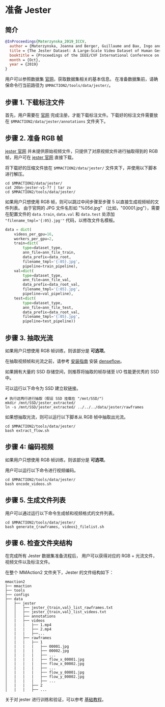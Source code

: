 # 准备 Jester

## 简介

<!-- [DATASET] -->

```BibTeX
@InProceedings{Materzynska_2019_ICCV,
  author = {Materzynska, Joanna and Berger, Guillaume and Bax, Ingo and Memisevic, Roland},
  title = {The Jester Dataset: A Large-Scale Video Dataset of Human Gestures},
  booktitle = {Proceedings of the IEEE/CVF International Conference on Computer Vision (ICCV) Workshops},
  month = {Oct},
  year = {2019}
}
```

用户可以参照数据集 [官网](https://20bn.com/datasets/jester/v1)，获取数据集相关的基本信息。
在准备数据集前，请确保命令行当前路径为 `$MMACTION2/tools/data/jester/`。

## 步骤 1. 下载标注文件

首先，用户需要在 [官网](https://20bn.com/datasets/jester/v1) 完成注册，才能下载标注文件。下载好的标注文件需要放在 `$MMACTION2/data/jester/annotations` 文件夹下。

## 步骤 2. 准备 RGB 帧

[jester 官网](https://20bn.com/datasets/jester/v1) 并未提供原始视频文件，只提供了对原视频文件进行抽取得到的 RGB 帧，用户可在 [jester 官网](https://20bn.com/datasets/jester/v1) 直接下载。

将下载好的压缩文件放在 `$MMACTION2/data/jester/` 文件夹下，并使用以下脚本进行解压。

```shell
cd $MMACTION2/data/jester/
cat 20bn-jester-v1-?? | tar zx
cd $MMACTION2/tools/data/jester/
```

如果用户只想使用 RGB 帧，则可以跳过中间步骤至步骤 5 以直接生成视频帧的文件列表。
由于官网的 JPG 文件名形如 "%05d.jpg" （比如，"00001.jpg"），需要在配置文件的 `data.train`, `data.val` 和 `data.test` 处添加 `"filename_tmpl='{:05}.jpg'"` 代码，以修改文件名模板。

```python
data = dict(
    videos_per_gpu=16,
    workers_per_gpu=2,
    train=dict(
        type=dataset_type,
        ann_file=ann_file_train,
        data_prefix=data_root,
        filename_tmpl='{:05}.jpg',
        pipeline=train_pipeline),
    val=dict(
        type=dataset_type,
        ann_file=ann_file_val,
        data_prefix=data_root_val,
        filename_tmpl='{:05}.jpg',
        pipeline=val_pipeline),
    test=dict(
        type=dataset_type,
        ann_file=ann_file_test,
        data_prefix=data_root_val,
        filename_tmpl='{:05}.jpg',
        pipeline=test_pipeline))
```

## 步骤 3. 抽取光流

如果用户只想使用 RGB 帧训练，则该部分是 **可选项**。

在抽取视频帧和光流之前，请参考 [安装指南](/docs_zh_CN/install.md) 安装 [denseflow](https://github.com/open-mmlab/denseflow)。

如果拥有大量的 SSD 存储空间，则推荐将抽取的帧存储至 I/O 性能更优秀的 SSD 中。

可以运行以下命令为 SSD 建立软链接。

```shell
# 执行这两行进行抽取（假设 SSD 挂载在 "/mnt/SSD/"）
mkdir /mnt/SSD/jester_extracted/
ln -s /mnt/SSD/jester_extracted/ ../../../data/jester/rawframes
```

如果想抽取光流，则可以运行以下脚本从 RGB 帧中抽取出光流。

```shell
cd $MMACTION2/tools/data/jester/
bash extract_flow.sh
```

## 步骤 4: 编码视频

如果用户只想使用 RGB 帧训练，则该部分是 **可选项**。

用户可以运行以下命令进行视频编码。

```shell
cd $MMACTION2/tools/data/jester/
bash encode_videos.sh
```

## 步骤 5. 生成文件列表

用户可以通过运行以下命令生成帧和视频格式的文件列表。

```shell
cd $MMACTION2/tools/data/jester/
bash generate_{rawframes, videos}_filelist.sh
```

## 步骤 6. 检查文件夹结构

在完成所有 Jester 数据集准备流程后，
用户可以获得对应的 RGB + 光流文件，视频文件以及标注文件。

在整个 MMAction2 文件夹下，Jester 的文件结构如下：

```
mmaction2
├── mmaction
├── tools
├── configs
├── data
│   ├── jester
│   │   ├── jester_{train,val}_list_rawframes.txt
│   │   ├── jester_{train,val}_list_videos.txt
│   │   ├── annotations
│   |   ├── videos
│   |   |   ├── 1.mp4
│   |   |   ├── 2.mp4
│   |   |   ├──...
│   |   ├── rawframes
│   |   |   ├── 1
│   |   |   |   ├── 00001.jpg
│   |   |   |   ├── 00002.jpg
│   |   |   |   ├── ...
│   |   |   |   ├── flow_x_00001.jpg
│   |   |   |   ├── flow_x_00002.jpg
│   |   |   |   ├── ...
│   |   |   |   ├── flow_y_00001.jpg
│   |   |   |   ├── flow_y_00002.jpg
│   |   |   |   ├── ...
│   |   |   ├── 2
│   |   |   ├── ...

```

关于对 jester 进行训练和验证，可以参考 [基础教程](/docs_zh_CN/getting_started.md)。
